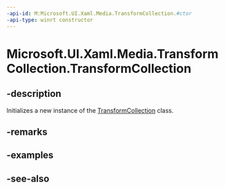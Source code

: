 ```yaml
---
-api-id: M:Microsoft.UI.Xaml.Media.TransformCollection.#ctor
-api-type: winrt constructor
---
```


<!-- Method syntax
public TransformCollection()
-->

# Microsoft.UI.Xaml.Media.TransformCollection.TransformCollection

## -description
Initializes a new instance of the [TransformCollection](transformcollection.md) class.

## -remarks

## -examples

## -see-also
